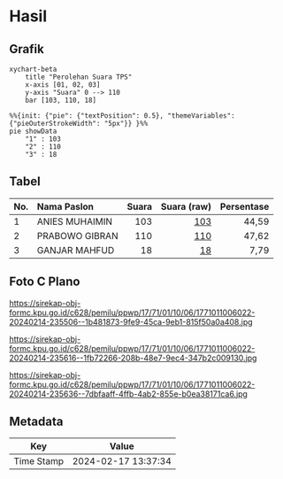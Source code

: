 # Hasil

## Grafik

```mermaid
xychart-beta
    title "Perolehan Suara TPS"
    x-axis [01, 02, 03]
    y-axis "Suara" 0 --> 110
    bar [103, 110, 18]
```

```mermaid
%%{init: {"pie": {"textPosition": 0.5}, "themeVariables": {"pieOuterStrokeWidth": "5px"}} }%%
pie showData
    "1" : 103
    "2" : 110
    "3" : 18
```

## Tabel

| No. | Nama Paslon    | Suara | Suara (raw) | Persentase |
|:--- |:-------------- | -----:| -----------:| ----------:|
| 1   | ANIES MUHAIMIN | 103   | [103][p-1]  | 44,59      |
| 2   | PRABOWO GIBRAN | 110   | [110][p-2]  | 47,62      |
| 3   | GANJAR MAHFUD  | 18    | [18][p-3]   | 7,79       |


[p-1]: https://github.com/gigit-pemilu/pemilu-2024-17-bengkulu/blob/main/pilpres/hitung-suara/sub/17-bengkulu/sub/71-kota-bengkulu/sub/01-selebar/sub/1006-sumur-dewa/sub/022-tps/sub/paslon-1.txt
[p-2]: https://github.com/gigit-pemilu/pemilu-2024-17-bengkulu/blob/main/pilpres/hitung-suara/sub/17-bengkulu/sub/71-kota-bengkulu/sub/01-selebar/sub/1006-sumur-dewa/sub/022-tps/sub/paslon-2.txt
[p-3]: https://github.com/gigit-pemilu/pemilu-2024-17-bengkulu/blob/main/pilpres/hitung-suara/sub/17-bengkulu/sub/71-kota-bengkulu/sub/01-selebar/sub/1006-sumur-dewa/sub/022-tps/sub/paslon-3.txt

## Foto C Plano

https://sirekap-obj-formc.kpu.go.id/c628/pemilu/ppwp/17/71/01/10/06/1771011006022-20240214-235506--1b481873-9fe9-45ca-9eb1-815f50a0a408.jpg

https://sirekap-obj-formc.kpu.go.id/c628/pemilu/ppwp/17/71/01/10/06/1771011006022-20240214-235616--1fb72266-208b-48e7-9ec4-347b2c009130.jpg

https://sirekap-obj-formc.kpu.go.id/c628/pemilu/ppwp/17/71/01/10/06/1771011006022-20240214-235636--7dbfaaff-4ffb-4ab2-855e-b0ea38171ca6.jpg


## Metadata

| Key        | Value               |
| ---------- | ------------------- |
| Time Stamp | 2024-02-17 13:37:34 |



